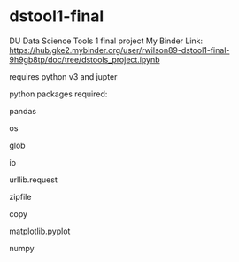 # dstool1-final
DU Data Science Tools 1 final project
My Binder Link: https://hub.gke2.mybinder.org/user/rwilson89-dstool1-final-9h9gb8tp/doc/tree/dstools_project.ipynb

requires python v3 and jupter

python packages required:

pandas

os

glob

io

urllib.request

zipfile

copy

matplotlib.pyplot

numpy
